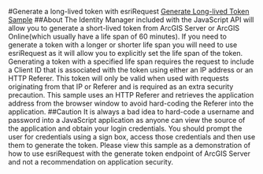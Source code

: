 #Generate a long-lived token with esriRequest
[Generate Long-lived Token Sample](https://dl.dropboxusercontent.com/u/79881075/LongLivedToken.html)
##About
The Identity Manager included with the JavaScript API will allow you to generate a short-lived token from ArcGIS Server or ArcGIS Online(which usually have a life span of 60 minutes). If you need to generate a token with a longer or shorter life span you will need to use esriRequest as it will allow you to explicitly set the life span of the token. Generating a token with a specified life span requires the request to include a Client ID that is associated with the token using either an IP address or an HTTP Referer. This token will only be valid when used with requests originating from that IP or Referer and is required as an extra security precaution. This sample uses an HTTP Referer and retrieves the application address from the browser window to avoid hard-coding the Referer into the application.
##Caution
It is always a bad idea to hard-code a username and password into a JavaScript application as anyone can view the source of the application and obtain your login credentials. You should prompt the user for credentials using a sign box, access those credentials and then use them to generate the token. Please view this sample as a demonstration of how to use esriRequest with the generate token endpoint of ArcGIS Server and not a recommendation on application security.

